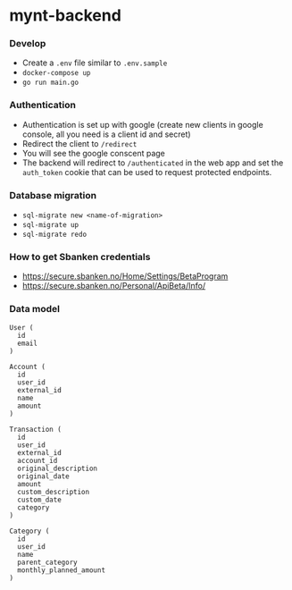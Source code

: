 # mynt-backend

### Develop
- Create a `.env` file similar to `.env.sample`
- `docker-compose up`
- `go run main.go`

### Authentication
- Authentication is set up with google (create new clients in google console, all you need is a client id and secret)
- Redirect the client to `/redirect`
- You will see the google conscent page
- The backend will redirect to `/authenticated` in the web app and set the `auth_token` cookie that can be used to request protected endpoints.

### Database migration
- `sql-migrate new <name-of-migration>`
- `sql-migrate up`
- `sql-migrate redo`

### How to get Sbanken credentials

- https://secure.sbanken.no/Home/Settings/BetaProgram
- https://secure.sbanken.no/Personal/ApiBeta/Info/

### Data model

```
User (
  id
  email
)

Account (
  id
  user_id
  external_id
  name
  amount
)

Transaction (
  id
  user_id
  external_id
  account_id
  original_description
  original_date
  amount
  custom_description
  custom_date
  category
)

Category (
  id
  user_id
  name
  parent_category
  monthly_planned_amount
)
```
